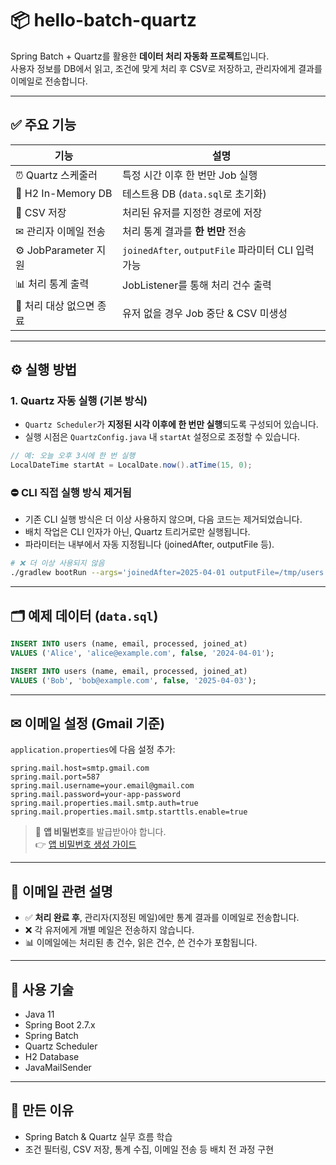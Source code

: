 # 📦 hello-batch-quartz

Spring Batch + Quartz를 활용한 **데이터 처리 자동화 프로젝트**입니다.  
사용자 정보를 DB에서 읽고, 조건에 맞게 처리 후 CSV로 저장하고, 관리자에게 결과를 이메일로 전송합니다.

---

## ✅ 주요 기능

| 기능 | 설명 |
|------|------|
| ⏰ Quartz 스케줄러 | 특정 시간 이후 한 번만 Job 실행 |
| 🧪 H2 In-Memory DB | 테스트용 DB (`data.sql`로 초기화) |
| 📄 CSV 저장 | 처리된 유저를 지정한 경로에 저장 |
| ✉ 관리자 이메일 전송 | 처리 통계 결과를 **한 번만** 전송 |
| ⚙ JobParameter 지원 | `joinedAfter`, `outputFile` 파라미터 CLI 입력 가능 |
| 📊 처리 통계 출력 | JobListener를 통해 처리 건수 출력 |
| 🚫 처리 대상 없으면 종료 | 유저 없을 경우 Job 중단 & CSV 미생성 |

---

## ⚙ 실행 방법


### 1. Quartz 자동 실행 (기본 방식)
- `Quartz Scheduler`가 **지정된 시각 이후에 한 번만 실행**되도록 구성되어 있습니다.
- 실행 시점은 `QuartzConfig.java` 내 `startAt` 설정으로 조정할 수 있습니다.

```java
// 예: 오늘 오후 3시에 한 번 실행
LocalDateTime startAt = LocalDate.now().atTime(15, 0);
```

### ⛔ CLI 직접 실행 방식 제거됨

- 기존 CLI 실행 방식은 더 이상 사용하지 않으며, 다음 코드는 제거되었습니다.
- 배치 작업은 CLI 인자가 아닌, Quartz 트리거로만 실행됩니다.
- 파라미터는 내부에서 자동 지정됩니다 (joinedAfter, outputFile 등).

```bash
# ❌ 더 이상 사용되지 않음
./gradlew bootRun --args='joinedAfter=2025-04-01 outputFile=/tmp/users.csv'
```

---

## 🗂 예제 데이터 (`data.sql`)
```sql
INSERT INTO users (name, email, processed, joined_at)
VALUES ('Alice', 'alice@example.com', false, '2024-04-01');

INSERT INTO users (name, email, processed, joined_at)
VALUES ('Bob', 'bob@example.com', false, '2025-04-03');
```

---

## ✉ 이메일 설정 (Gmail 기준)

`application.properties`에 다음 설정 추가:
```properties
spring.mail.host=smtp.gmail.com
spring.mail.port=587
spring.mail.username=your.email@gmail.com
spring.mail.password=your-app-password
spring.mail.properties.mail.smtp.auth=true
spring.mail.properties.mail.smtp.starttls.enable=true
```

> 🔐 **앱 비밀번호**를 발급받아야 합니다.  
> 👉 [앱 비밀번호 생성 가이드](https://support.google.com/mail/answer/185833?hl=ko)

---

## 📧 이메일 관련 설명

- ✅ **처리 완료 후**, 관리자(지정된 메일)에만 통계 결과를 이메일로 전송합니다.
- ❌ 각 유저에게 개별 메일은 전송하지 않습니다.
- 📊 이메일에는 처리된 총 건수, 읽은 건수, 쓴 건수가 포함됩니다.

---

## 📌 사용 기술

- Java 11
- Spring Boot 2.7.x
- Spring Batch
- Quartz Scheduler
- H2 Database
- JavaMailSender

---

## 🙌 만든 이유

- Spring Batch & Quartz 실무 흐름 학습
- 조건 필터링, CSV 저장, 통계 수집, 이메일 전송 등 배치 전 과정 구현
